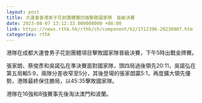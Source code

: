 ```yaml
---
layout: post
title: 大運會香港男子花劍團體賽四強擊敗國家隊　晉級決賽
date: 2023-08-07 13:12:33.000000000 +08:00
link: https://news.rthk.hk/rthk/ch/component/k2/1712396-20230807.htm
categories: rthk
---
```


港隊在成都大運會男子花劍團體項目擊敗國家隊晉級決賽，下午5時出戰金牌賽。

張家朗、蔡俊彥和吳諾弘在準決賽面對國家隊，頭四局過後領先20:11，吳諾弘在第五局輸5:9，兩隊分差收窄至5分，其後登場的張家朗贏5:1，再度擴大領先優勢，港隊最終保住勝局，以45:35擊敗國家隊。

港隊在16強和8強賽事先後淘汰澳門和波蘭。
